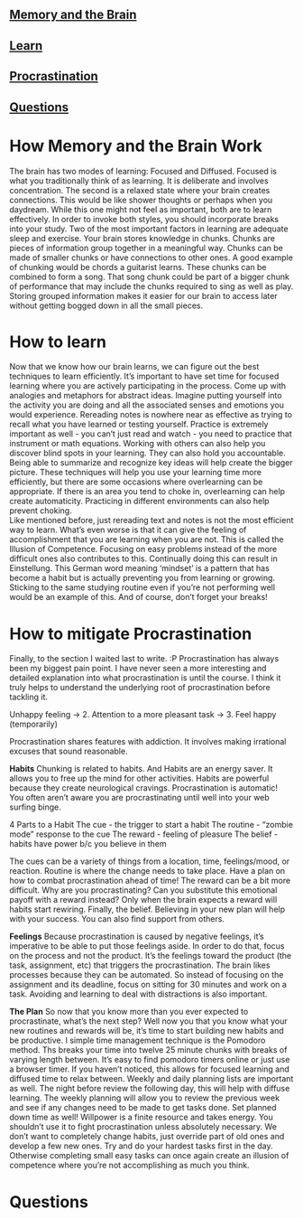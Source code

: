 ## [Memory and the Brain](#how-memory-and-the-brain-work)
## [Learn](#how-to-learn)
## [Procrastination](#how-to-mitigate-procrastination)
## [Questions](#questions)


# How Memory and the Brain Work
  The brain has two modes of learning: Focused and Diffused. Focused is what you traditionally think of as learning. It is deliberate and involves concentration. The second is a relaxed state where your brain creates connections. This would be like shower thoughts or perhaps when you daydream. While this one might not feel as important, both are to learn effectively. In order to invoke both styles, you should incorporate breaks into your study. Two of the most important factors in learning are adequate sleep and exercise. 
  Your brain stores knowledge in chunks. Chunks are pieces of information group together in a meaningful way. Chunks can be made of smaller chunks or have connections to other ones. A good example of chunking would be chords a guitarist learns. These chunks can be combined to form a song. That song chunk could be part of a bigger chunk of performance that may include the chunks required to sing as well as play. Storing grouped information makes it easier for our brain to access later without getting bogged down in all the small pieces.

# How to learn
  Now that we know how our brain learns, we can figure out the best techniques to learn efficiently. It’s important to have set time for focused learning where you are actively participating in the process. Come up with analogies and metaphors for abstract ideas. Imagine putting yourself into the activity you are doing and all the associated senses and emotions you would experience. Rereading notes is nowhere near as effective as trying to recall what you have learned or testing yourself. Practice is extremely important as well - you can’t just read and watch - you need to practice that instrument or math equations. Working with others can also help you discover blind spots in your learning. They can also hold you accountable. Being able to summarize and recognize key ideas will help create the bigger picture. 
  These techniques will help you use your learning time more efficiently, but there are some occasions where overlearning can be appropriate. If there is an area you tend to choke in, overlearning can help create automaticity. Practicing in different environments can also help prevent choking.    
  Like mentioned before, just rereading text and notes is not the most efficient way to learn. What’s even worse is that it can give the feeling of accomplishment that you are learning when you are not. This is called the Illusion of Competence. Focusing on easy problems instead of the more difficult ones also contributes to this. Continually doing this can result in Einstellung. This German word meaning ‘mindset’ is a pattern that has become a habit but is actually preventing you from learning or growing. Sticking to the same studying routine even if you’re not performing well would be an example of this. 
And of course, don’t forget your breaks! 

# How to mitigate Procrastination
  Finally, to the section I waited last to write. :P Procrastination has always been my biggest pain point. I have never seen a more interesting and detailed explanation into what procrastination is until the course. I think it truly helps to understand the underlying root of procrastination before tackling it.  
  
Unhappy feeling -> 2. Attention to a more pleasant task -> 3. Feel happy (temporarily)

Procrastination shares features with addiction. It involves making irrational excuses that sound reasonable. 

**Habits**
Chunking is related to habits. And Habits are an energy saver. It allows you to free up the mind for other activities. Habits are powerful because they create neurological cravings. Procrastination is automatic! You often aren’t aware you are procrastinating until well into your web surfing binge. 

4 Parts to a Habit
The cue - the trigger to start a habit
The routine - “zombie mode” response to the cue
The reward - feeling of pleasure
The belief - habits have power b/c you believe in them

The cues can be a variety of things from a location, time, feelings/mood, or reaction. Routine is where the change needs to take place. Have a plan on how to combat procrastination ahead of time! The reward can be a bit more difficult. Why are you procrastinating? Can you substitute this emotional payoff with a reward instead? Only when the brain expects a reward will habits start rewiring. Finally, the belief. Believing in your new plan will help with your success. You can also find support from others. 

**Feelings**
Because procrastination is caused by negative feelings, it’s imperative to be able to put those feelings aside. In order to do that, focus on the process and not the product. It’s the feelings toward the product (the task, assignment, etc) that triggers the procrastination. The brain likes processes because they can be automated. So instead of focusing on the assignment and its deadline, focus on sitting for 30 minutes and work on a task. Avoiding and learning to deal with distractions is also important. 

**The Plan**
  So now that you know more than you ever expected to procrastinate, what’s the next step? Well now you that you know what your new routines and rewards will be, it’s time to start building new habits and be productive. I simple time management technique is the Pomodoro method. Ths breaks your time into twelve 25 minute chunks with breaks of varying length between. It’s easy to find pomodoro timers online or just use a browser timer. If you haven’t noticed, this allows for focused learning and diffused time to relax between. Weekly and daily planning lists are important as well. The night before review the following day, this will help with diffuse learning. The weekly planning will allow you to review the previous week and see if any changes need to be made to get tasks done. Set planned down time as well!
  Willpower is a finite resource and takes energy. You shouldn’t use it to fight procrastination unless absolutely necessary. We don’t want to completely change habits, just override part of old ones and develop a few new ones. Try and do your hardest tasks first in the day. Otherwise completing small easy tasks can once again create an illusion of competence where you’re not accomplishing as much you think. 
  
# Questions  
